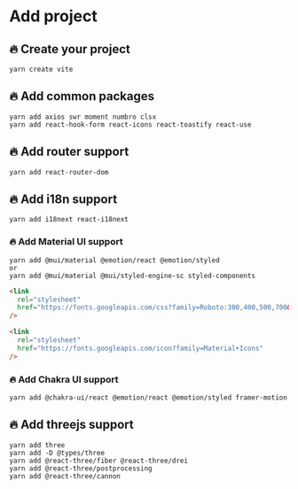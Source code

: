 # Add project

## 🔥 Create your project

```
yarn create vite
```

## 🔥 Add common packages

```
yarn add axios swr moment numbro clsx
yarn add react-hook-form react-icons react-toastify react-use
```

## 🔥 Add router support

```
yarn add react-router-dom
```

## 🔥 Add i18n support

```
yarn add i18next react-i18next
```

### 🔥 Add Material UI support

```
yarn add @mui/material @emotion/react @emotion/styled
or
yarn add @mui/material @mui/styled-engine-sc styled-components
```

```html
<link
  rel="stylesheet"
  href="https://fonts.googleapis.com/css?family=Roboto:300,400,500,700&display=swap"
/>

<link
  rel="stylesheet"
  href="https://fonts.googleapis.com/icon?family=Material+Icons"
/>
```

### 🔥 Add Chakra UI support

```
yarn add @chakra-ui/react @emotion/react @emotion/styled framer-motion
```

## 🔥 Add threejs support

```
yarn add three
yarn add -D @types/three
yarn add @react-three/fiber @react-three/drei
yarn add @react-three/postprocessing
yarn add @react-three/cannon
```
